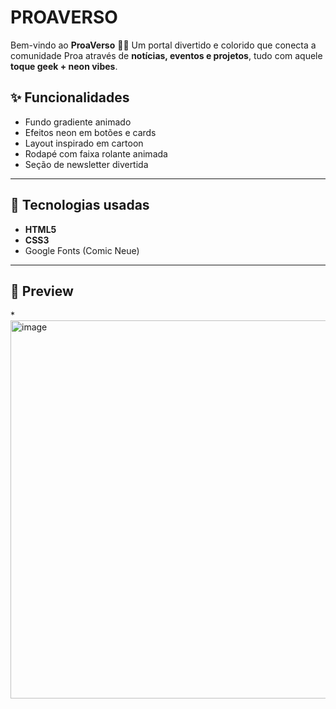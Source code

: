 # PROAVERSO
Bem-vindo ao **ProaVerso** 👾✨   Um portal divertido e colorido que conecta a comunidade Proa através de **notícias, eventos e projetos**, tudo com aquele **toque geek + neon vibes**. 

## ✨ Funcionalidades
- Fundo gradiente animado
- Efeitos neon em botões e cards
- Layout inspirado em cartoon
- Rodapé com faixa rolante animada
- Seção de newsletter divertida

---

## 🚀 Tecnologias usadas
- **HTML5**
- **CSS3**
- Google Fonts (Comic Neue)

---

## 📸 Preview
*<img width="1357" height="605" alt="image" src="https://github.com/user-attachments/assets/ea6777dc-87aa-47f7-926b-a288abb960eb" />
